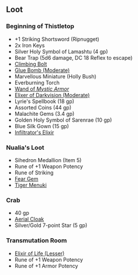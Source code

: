 ## Loot

### Beginning of Thistletop

- +1 Striking Shortsword (Ripnugget)
- 2x Iron Keys
- Silver Holy Symbol of Lamashtu (4 gp)
- Bear Trap (5d6 damage, DC 18 Reflex to escape)
- [Climbing Bolt](https://2e.aonprd.com/Equipment.aspx?ID=2922)
- [Glue Bomb (Moderate)](https://2e.aonprd.com/Equipment.aspx?ID=2878)
- Marvellous Miniature (Holly Bush)
- Everburning Torch
- [Wand of _Mystic Armor_](https://2e.aonprd.com/Equipment.aspx?ID=3050)
- [Elixer of Darkvision (Moderate)](https://2e.aonprd.com/Equipment.aspx?ID=2885)
- Lyrie's Spellbook (18 gp)
- Assorted Coins (44 gp)
- Malachite Gems (3.4 gp)
- Golden Holy Symbol of Sarenrae (10 gp)
- Blue Silk Gown (15 gp)
- [Infiltrator's Elixir](https://2e.aonprd.com/Equipment.aspx?ID=93)

### Nualia's Loot

- Sihedron Medallion (Item 5)
- Rune of +1 Weapon Potency
- Rune of Striking
- [Fear Gem](https://2e.aonprd.com/Equipment.aspx?ID=2975)
- [Tiger Menuki](https://2e.aonprd.com/Equipment.aspx?ID=2995)

### Crab

- 40 gp
- [Aerial Cloak](https://2e.aonprd.com/Equipment.aspx?ID=2575)
- Silver/Gold 7-point Star (5 gp)

### Transmutation Room

- [Elixir of Life (Lesser)](https://2e.aonprd.com/Equipment.aspx?ID=2887)
- Rune of +1 Weapon Potency
- Rune of +1 Armor Potency
